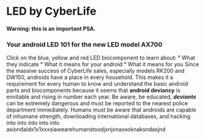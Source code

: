 # LED by CyberLife
#### Warning: this is an important PSA.
### Your android LED 101 for the new LED model AX700
Click on the blue, yellow and red LED biocomponent to learn about:
° What they indicate
° What it means for your android
° What it means for you
Since the massive success of CyberLife sales, especially models RK200 and DW150, androids have a place in every household. This makes it a requirement for every human to know and understand the basic android parts and biocomponents because it seems that **android deviancy** is envitable and rising in number each year. Be aware, be educated,  ***deviants*** can be extremely dangerous and must be reported to the nearest police department immediately. Humans must be aware that androids are capable of inhumane strength, downloading international databases, and hacking into into into into into asiondaidx1x1xxxsiawearehumanstoodjxnjxnaxxoknaksndasjnd
